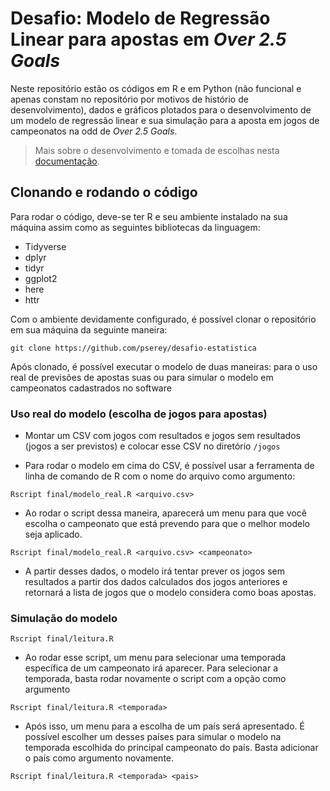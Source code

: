 # Desafio: Modelo de Regressão Linear para apostas em _Over 2.5 Goals_

Neste repositório estão os códigos em R e em Python (não funcional e apenas constam no repositório por motivos de histório de desenvolvimento), dados e gráficos plotados para o desenvolvimento de um modelo de regressão linear e sua simulação para a aposta em jogos de campeonatos na odd de _Over 2.5 Goals_.

> Mais sobre o desenvolvimento e tomada de escolhas nesta [documentação](https://drive.google.com/file/d/1OG5HLKxJkMVfA45aAqYu-6uSGm6UTxAP/view?usp=sharing).

## Clonando e rodando o código
Para rodar o código, deve-se ter R e seu ambiente instalado na sua máquina assim como as seguintes bibliotecas da linguagem:

- Tidyverse
- dplyr
- tidyr
- ggplot2
- here
- httr

Com o ambiente devidamente configurado, é possível clonar o repositório em sua máquina da seguinte maneira:

```
git clone https://github.com/pserey/desafio-estatistica
```

Após clonado, é possível executar o modelo de duas maneiras: para o uso real de previsões de apostas suas ou para simular o modelo em campeonatos cadastrados no software

### Uso real do modelo (escolha de jogos para apostas)

- Montar um CSV com jogos com resultados e jogos sem resultados (jogos a ser previstos) e colocar esse CSV no diretório `/jogos`

- Para rodar o modelo em cima do CSV, é possível usar a ferramenta de linha de comando de R com o nome do arquivo como argumento:
```
Rscript final/modelo_real.R <arquivo.csv>
```
- Ao rodar o script dessa maneira, aparecerá um menu para que você escolha o campeonato que está prevendo para que o melhor modelo seja aplicado.

```
Rscript final/modelo_real.R <arquivo.csv> <campeonato>
```

- A partir desses dados, o modelo irá tentar prever os jogos sem resultados a partir dos dados calculados dos jogos anteriores e retornará a lista de jogos que o modelo considera como boas apostas.

### Simulação do modelo

```
Rscript final/leitura.R
```

- Ao rodar esse script, um menu para selecionar uma temporada específica de um campeonato irá aparecer. Para selecionar a temporada, basta rodar novamente o script com a opção como argumento

```
Rscript final/leitura.R <temporada>
```
- Após isso, um menu para a escolha de um país será apresentado. É possível escolher um desses países para simular o modelo na temporada escolhida do principal campeonato do país. Basta adicionar o país como argumento novamente.

```
Rscript final/leitura.R <temporada> <pais>
```
